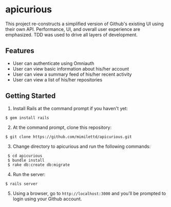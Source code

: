 # apicurious

This project re-constructs a simplified version of Github's existing UI using their own API. Performance, UI, and overall user experience are emphasized. TDD was used to drive all layers of development.

## Features

  * User can authenticate using Omniauth
  * User can view basic information about his/her account
  * User can view a summary feed of his/her recent activity
  * User can view a list of his/her repositories
  
## Getting Started

1. Install Rails at the command prompt if you haven't yet:
```
$ gem install rails
```
2. At the command prompt, clone this repository:
```
$ git clone https://github.com/mimilettd/apicurious.git
```
3. Change directory to apicurious and run the following commands:
```
 $ cd apicurious
 $ bundle install
 $ rake db:create db:migrate
 ```
 4. Run the server:
 ```
 $ rails server
 ```
 5. Using a browser, go to `http://localhost:3000` and you'll be prompted to login using your Github account.
